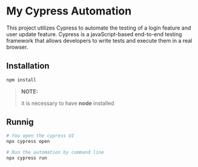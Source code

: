 # My Cypress Automation

This project utilizes Cypress to automate the testing of a login feature and user update feature. Cypress is a javaScript-based end-to-end testing framework that allows developers to write tests and execute them in a real browser.

## Installation
```bash
npm install
```
> **NOTE:**
>
> it is necessary to have **node** installed

## Runnig
```bash
# You open the cypress UI
npx cypress open

# Run the automation by command line
npx cypress run
```
